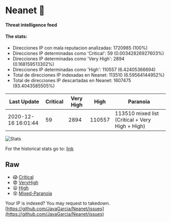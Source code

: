 # Neanet :hocho:
#### Threat intelligence feed
#### The stats:

- Direcciones IP con mala reputacion analizadas: 1720985 (100%)
- Direcciones IP determinadas como 'Critical':  59 (0.00342826927603%)
- Direcciones IP determinadas como 'Very High':  2894 (0.168159513302%)
- Direcciones IP determinadas como 'High':  110557 (6.42405366694)
- Total de direcciones IP indexadas en Neanet:  113510 (6.59564144952%)
- Total de direcciones IP descartadas en Neanet:  1607475 (93.4043585505%)

| Last Update | Critical | Very High | High | Paranoia |
| --- | --- | --- | --- | --- |
| 2020-12-16 16:01:44 | 59 | 2894 | 110557 | 113510 mixed list (Critical + Very High + High)|

![Stats](https://docs.google.com/spreadsheets/d/e/2PACX-1vSnaNMIXVabIpDJjufMlzH7poXnshF3mgd8Is1g9ytUEzVsP5my4Trn8f-xkoLLQ38xpL3HtmUexLo6/pubchart?oid=501124687&format=image)

For the historical stats go to: [link](/stats.csv)
## Raw
- :scream: [Critical](https://raw.githubusercontent.com/JavaGarcia/Neanet/master/blacklists/neanet_critical.txt)
- :fearful: [VeryHigh](https://raw.githubusercontent.com/JavaGarcia/Neanet/master/blacklists/neanet_veryHigh.txtt)
- :frowning: [High](https://raw.githubusercontent.com/JavaGarcia/Neanet/master/blacklists/neanet_high.txt)
- :dizzy_face: [Mixed-Paranoia](https://raw.githubusercontent.com/JavaGarcia/Neanet/master/blacklists/neanet_all.txt)


Your IP is indexed? You may request to takedown. [https://github.com/JavaGarcia/Neanet/issues](https://github.com/JavaGarcia/Neanet/issues)






































































































































































































































































































































































































































































































































































































































































































































































































































































































































































































































































































































































































































































































































































































































































































































































































































































































































































































































































































































































































































































































































































































































































































































































































































































































































































































































































































































































































































































































































